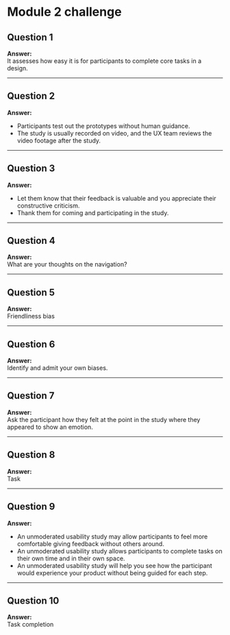 # Module 2 challenge

## Question 1
**Answer:**  
It assesses how easy it is for participants to complete core tasks in a design.

---

## Question 2
**Answer:**  
- Participants test out the prototypes without human guidance.  
- The study is usually recorded on video, and the UX team reviews the video footage after the study.

---

## Question 3
**Answer:**  
- Let them know that their feedback is valuable and you appreciate their constructive criticism.  
- Thank them for coming and participating in the study.

---

## Question 4
**Answer:**  
What are your thoughts on the navigation?

---

## Question 5
**Answer:**  
Friendliness bias

---

## Question 6
**Answer:**  
Identify and admit your own biases.

---

## Question 7
**Answer:**  
Ask the participant how they felt at the point in the study where they appeared to show an emotion.

---

## Question 8
**Answer:**  
Task

---

## Question 9
**Answer:**  
- An unmoderated usability study may allow participants to feel more comfortable giving feedback without others around.  
- An unmoderated usability study allows participants to complete tasks on their own time and in their own space.  
- An unmoderated usability study will help you see how the participant would experience your product without being guided for each step.

---

## Question 10
**Answer:**  
Task completion

